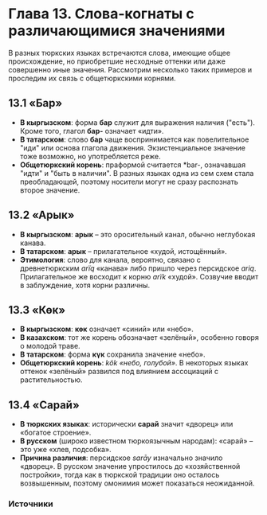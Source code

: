 # Глава 13. Слова-когнаты с различающимися значениями

В разных тюркских языках встречаются слова, имеющие общее происхождение, но приобретшие несходные оттенки или даже совершенно иные значения. Рассмотрим несколько таких примеров и проследим их связь с общетюркскими корнями.

## 13.1 «Бар»
- **В кыргызском**: форма **бар** служит для выражения наличия ("есть"). Кроме того, глагол **бар-** означает «идти».
- **В татарском**: слово **бар** чаще воспринимается как повелительное "иди" или основа глагола движения. Экзистенциальное значение тоже возможно, но употребляется реже.
- **Общетюркский корень**: праформой считается *bar-, означавшая "идти" и "быть в наличии". В разных языках одна из сем схем стала преобладающей, поэтому носители могут не сразу распознать второе значение.

## 13.2 «Арык»
- **В кыргызском**: **арык** – это оросительный канал, обычно неглубокая канава.
- **В татарском**: **арык** – прилагательное «худой, истощённый».
- **Этимология**: слово для канала, вероятно, связано с древнетюркским *arïq* «канава» либо пришло через персидское *ariq*. Прилагательное же восходит к корню *arïk* «худой». Созвучие вводит в заблуждение, хотя корни различны.

## 13.3 «Көк»
- **В кыргызском**: **көк** означает «синий» или «небо».
- **В казахском**: тот же корень обозначает «зелёный», особенно говоря о молодой траве.
- **В татарском**: форма **күк** сохранила значение «небо».
- **Общетюркский корень**: *kök «небо, голубой»*. В некоторых языках оттенок «зелёный» развился под влиянием ассоциаций с растительностью.

## 13.4 «Сарай»
- **В тюркских языках**: исторически **сарай** значит «дворец» или «богатое строение».
- **В русском** (широко известном тюркоязычным народам): «сарай» – это уже «хлев, подсобка».
- **Причина различия**: персидское *sarāy* изначально значило «дворец». В русском значение упростилось до «хозяйственной постройки», тогда как в тюркской традиции оно осталось возвышенным, поэтому омонимия может показаться неожиданной.

### Источники
[1]: https://en.wikipedia.org/wiki/Kyrgyz_language
[2]: https://en.wikipedia.org/wiki/Tatar_language
[3]: https://en.wikipedia.org/wiki/Proto-Turkic_language
